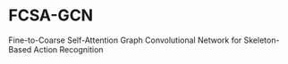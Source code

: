 # FCSA-GCN
Fine-to-Coarse Self-Attention Graph Convolutional Network for Skeleton-Based Action Recognition
